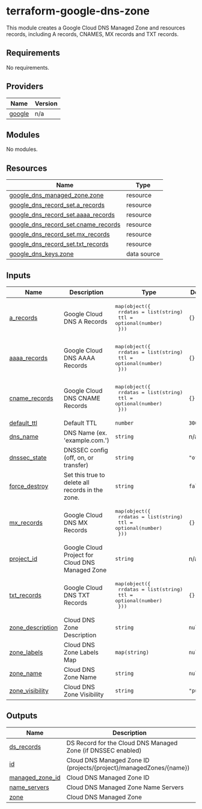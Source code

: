 # terraform-google-dns-zone

This module creates a Google Cloud DNS Managed Zone and resources records, including A records, CNAMES, MX records and TXT records.

<!-- BEGIN_TF_DOCS -->
## Requirements

No requirements.

## Providers

| Name | Version |
|------|---------|
| <a name="provider_google"></a> [google](#provider\_google) | n/a |

## Modules

No modules.

## Resources

| Name | Type |
|------|------|
| [google_dns_managed_zone.zone](https://registry.terraform.io/providers/hashicorp/google/latest/docs/resources/dns_managed_zone) | resource |
| [google_dns_record_set.a_records](https://registry.terraform.io/providers/hashicorp/google/latest/docs/resources/dns_record_set) | resource |
| [google_dns_record_set.aaaa_records](https://registry.terraform.io/providers/hashicorp/google/latest/docs/resources/dns_record_set) | resource |
| [google_dns_record_set.cname_records](https://registry.terraform.io/providers/hashicorp/google/latest/docs/resources/dns_record_set) | resource |
| [google_dns_record_set.mx_records](https://registry.terraform.io/providers/hashicorp/google/latest/docs/resources/dns_record_set) | resource |
| [google_dns_record_set.txt_records](https://registry.terraform.io/providers/hashicorp/google/latest/docs/resources/dns_record_set) | resource |
| [google_dns_keys.zone](https://registry.terraform.io/providers/hashicorp/google/latest/docs/data-sources/dns_keys) | data source |

## Inputs

| Name | Description | Type | Default | Required |
|------|-------------|------|---------|:--------:|
| <a name="input_a_records"></a> [a\_records](#input\_a\_records) | Google Cloud DNS A Records | <pre>map(object({<br>    rrdatas = list(string)<br>    ttl     = optional(number)<br>  }))</pre> | `{}` | no |
| <a name="input_aaaa_records"></a> [aaaa\_records](#input\_aaaa\_records) | Google Cloud DNS AAAA Records | <pre>map(object({<br>    rrdatas = list(string)<br>    ttl     = optional(number)<br>  }))</pre> | `{}` | no |
| <a name="input_cname_records"></a> [cname\_records](#input\_cname\_records) | Google Cloud DNS CNAME Records | <pre>map(object({<br>    rrdatas = list(string)<br>    ttl     = optional(number)<br>  }))</pre> | `{}` | no |
| <a name="input_default_ttl"></a> [default\_ttl](#input\_default\_ttl) | Default TTL | `number` | `300` | no |
| <a name="input_dns_name"></a> [dns\_name](#input\_dns\_name) | DNS Name (ex. 'example.com.') | `string` | n/a | yes |
| <a name="input_dnssec_state"></a> [dnssec\_state](#input\_dnssec\_state) | DNSSEC config (off, on, or transfer) | `string` | `"off"` | no |
| <a name="input_force_destroy"></a> [force\_destroy](#input\_force\_destroy) | Set this true to delete all records in the zone. | `string` | `false` | no |
| <a name="input_mx_records"></a> [mx\_records](#input\_mx\_records) | Google Cloud DNS MX Records | <pre>map(object({<br>    rrdatas = list(string)<br>    ttl     = optional(number)<br>  }))</pre> | `{}` | no |
| <a name="input_project_id"></a> [project\_id](#input\_project\_id) | Google Cloud Project for Cloud DNS Managed Zone | `string` | n/a | yes |
| <a name="input_txt_records"></a> [txt\_records](#input\_txt\_records) | Google Cloud DNS TXT Records | <pre>map(object({<br>    rrdatas = list(string)<br>    ttl     = optional(number)<br>  }))</pre> | `{}` | no |
| <a name="input_zone_description"></a> [zone\_description](#input\_zone\_description) | Cloud DNS Zone Description | `string` | `null` | no |
| <a name="input_zone_labels"></a> [zone\_labels](#input\_zone\_labels) | Cloud DNS Zone Labels Map | `map(string)` | `null` | no |
| <a name="input_zone_name"></a> [zone\_name](#input\_zone\_name) | Cloud DNS Zone Name | `string` | `null` | no |
| <a name="input_zone_visibility"></a> [zone\_visibility](#input\_zone\_visibility) | Cloud DNS Zone Visibility | `string` | `"public"` | no |

## Outputs

| Name | Description |
|------|-------------|
| <a name="output_ds_records"></a> [ds\_records](#output\_ds\_records) | DS Record for the Cloud DNS Managed Zone (if DNSSEC enabled) |
| <a name="output_id"></a> [id](#output\_id) | Cloud DNS Managed Zone ID (projects/{project}/managedZones/{name}) |
| <a name="output_managed_zone_id"></a> [managed\_zone\_id](#output\_managed\_zone\_id) | Cloud DNS Managed Zone ID |
| <a name="output_name_servers"></a> [name\_servers](#output\_name\_servers) | Cloud DNS Managed Zone Name Servers |
| <a name="output_zone"></a> [zone](#output\_zone) | Cloud DNS Managed Zone |
<!-- END_TF_DOCS -->
